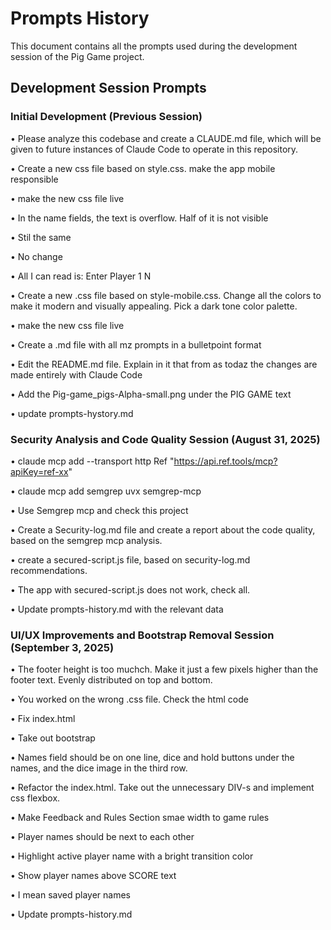 # Prompts History

This document contains all the prompts used during the development session of the Pig Game project.

## Development Session Prompts

### Initial Development (Previous Session)

• Please analyze this codebase and create a CLAUDE.md file, which will be given to future instances of Claude Code to operate in this repository.

• Create a new css file based on style.css. make the app mobile responsible

• make the new css file live

• In the name fields, the text is overflow. Half of it is not visible

• Stil the same

• No change

• All I can read is: Enter Player 1 N

• Create a new .css file based on style-mobile.css. Change all the colors to make it modern and visually appealing. Pick a dark tone color palette.

• make the new css file live

• Create a .md file with all mz prompts in a bulletpoint format

• Edit the README.md file. Explain in it that from as todaz the changes are made entirely with Claude Code

• Add the Pig-game_pigs-Alpha-small.png under the PIG GAME text

• update prompts-hystory.md

### Security Analysis and Code Quality Session (August 31, 2025)

• claude mcp add --transport http Ref "https://api.ref.tools/mcp?apiKey=ref-xx"

• claude mcp add semgrep uvx semgrep-mcp

• Use Semgrep mcp and check this project

• Create a Security-log.md file and create a report about the code quality, based on the semgrep mcp analysis.

• create a secured-script.js file, based on security-log.md recommendations.

• The app with secured-script.js does not work, check all.

• Update prompts-history.md with the relevant data

### UI/UX Improvements and Bootstrap Removal Session (September 3, 2025)

• The footer height is too muchch. Make it just a few pixels higher than the footer text. Evenly distributed on top and bottom.

• You worked on the wrong .css file. Check the html code

• Fix index.html

• Take out bootstrap

• Names field should be on one line, dice and hold buttons under the names, and the dice image in the third row.

• Refactor the index.html. Take out the unnecessary DIV-s and implement css flexbox.

• Make Feedback and Rules Section smae width to game rules

• Player names should be next to each other

• Highlight active player name with a bright transition color

• Show player names above SCORE text

• I mean saved player names

• Update prompts-history.md
